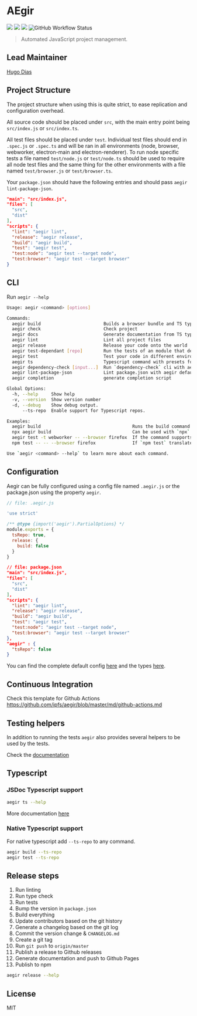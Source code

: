 # AEgir
[![](https://img.shields.io/badge/made%20by-Protocol%20Labs-blue.svg?style=flat-square)](https://protocol.ai)
[![](https://img.shields.io/badge/project-IPFS-blue.svg?style=flat-square)](https://ipfs.io/)
[![](https://img.shields.io/badge/freenode-%23ipfs-blue.svg?style=flat-square)](http://webchat.freenode.net/?channels=%23ipfs)
![GitHub Workflow Status](https://img.shields.io/github/workflow/status/ipfs/aegir/ci/master?style=flat-square)

> Automated JavaScript project management.

## Lead Maintainer

[Hugo Dias](https://github.com/hugomrdias)

## Project Structure

The project structure when using this is quite strict, to ease replication and configuration overhead.

All source code should be placed under `src`, with the main entry point being `src/index.js` or `src/index.ts`.

All test files should be placed under `test`. Individual test files should end in `.spec.js` or `.spec.ts` and will be ran in all environments (node, browser, webworker, electron-main and electron-renderer). To run node specific tests a file named `test/node.js` or `test/node.ts` should be used to require all node test files and the same thing for the other environments with a file named `test/browser.js` or `test/browser.ts`.

Your `package.json` should have the following entries and should pass `aegir lint-package-json`.

```json
"main": "src/index.js",
"files": [
  "src",
  "dist"
],
"scripts": {
  "lint": "aegir lint",
  "release": "aegir release",
  "build": "aegir build",
  "test": "aegir test",
  "test:node": "aegir test --target node",
  "test:browser": "aegir test --target browser"
}
```

## CLI

Run `aegir --help`

```bash
Usage: aegir <command> [options]

Commands:
  aegir build                        Builds a browser bundle and TS type declarations from the `src` folder.
  aegir check                        Check project
  aegir docs                         Generate documentation from TS type declarations.
  aegir lint                         Lint all project files
  aegir release                      Release your code onto the world
  aegir test-dependant [repo]        Run the tests of an module that depends on this module to see if the current changes have caused a regression
  aegir test                         Test your code in different environments
  aegir ts                           Typescript command with presets for specific tasks.
  aegir dependency-check [input...]  Run `dependency-check` cli with aegir defaults.                                                                                                                              [aliases: dep-check, dep]
  aegir lint-package-json            Lint package.json with aegir defaults.                                                                                                                                    [aliases: lint-package, lpj]
  aegir completion                   generate completion script

Global Options:
  -h, --help     Show help                                                                                                                                                                                                        [boolean]
  -v, --version  Show version number                                                                                                                                                                                              [boolean]
  -d, --debug    Show debug output.                                                                                                                                                                              [boolean] [default: false]
      --ts-repo  Enable support for Typescript repos.                                                                                                                                                            [boolean] [default: false]

Examples:
  aegir build                                   Runs the build command to bundle JS code for the browser.
  npx aegir build                               Can be used with `npx` to use a local version
  aegir test -t webworker -- --browser firefox  If the command supports `--` can be used to forward options to the underlying tool.
  npm test -- -- --browser firefox              If `npm test` translates to `aegir test -t browser` and you want to forward options you need to use `-- --` instead.

Use `aegir <command> --help` to learn more about each command.
```

## Configuration
Aegir can be fully configured using a config file named `.aegir.js` or the package.json using the property `aegir`.

```js
// file: .aegir.js

'use strict'

/** @type {import('aegir').PartialOptions} */
module.exports = {
  tsRepo: true,
  release: {
    build: false
  }
}
```

```json
// file: package.json
"main": "src/index.js",
"files": [
  "src",
  "dist"
],
"scripts": {
  "lint": "aegir lint",
  "release": "aegir release",
  "build": "aegir build",
  "test": "aegir test",
  "test:node": "aegir test --target node",
  "test:browser": "aegir test --target browser"
},
"aegir" : {
  "tsRepo": false
}
```
You can find the complete default config [here](https://github.com/ipfs/aegir/blob/master/src/config/user.js#L12) and the types [here](https://github.com/ipfs/aegir/blob/master/src/types.d.ts).

## Continuous Integration
Check this template for Github Actions https://github.com/ipfs/aegir/blob/master/md/github-actions.md

## Testing helpers
In addition to running the tests `aegir` also provides several helpers to be used by the tests.

Check the [documentation](https://ipfs.github.io/aegir/)


## Typescript

### JSDoc Typescript support

```bash
aegir ts --help
```
More documentation [here](https://github.com/ipfs/aegir/blob/master/md/ts-jsdoc.md)

### Native Typescript support
For native typescript add `--ts-repo` to any command.
```bash
aegir build --ts-repo
aegir test --ts-repo
```

## Release steps

1. Run linting
2. Run type check
3. Run tests
4. Bump the version in `package.json`
5. Build everything
6. Update contributors based on the git history
7. Generate a changelog based on the git log
8. Commit the version change & `CHANGELOG.md`
9. Create a git tag
10. Run `git push` to `origin/master`
11. Publish a release to Github releases
12. Generate documentation and push to Github Pages
13. Publish to npm

```bash
aegir release --help
```

## License

MIT
